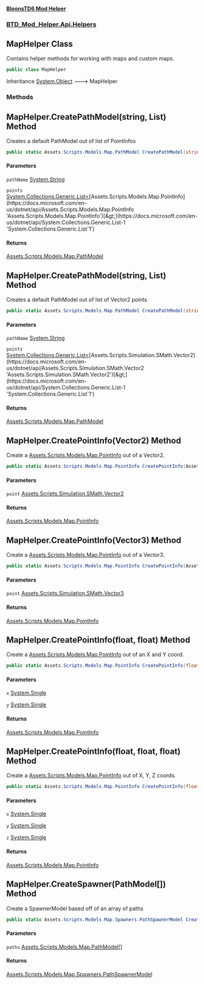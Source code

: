 #### [BloonsTD6 Mod Helper](README.md 'README')
### [BTD_Mod_Helper.Api.Helpers](README.md#BTD_Mod_Helper.Api.Helpers 'BTD_Mod_Helper.Api.Helpers')

## MapHelper Class

Contains helper methods for working with maps and custom maps.

```csharp
public class MapHelper
```

Inheritance [System.Object](https://docs.microsoft.com/en-us/dotnet/api/System.Object 'System.Object') &#129106; MapHelper
### Methods

<a name='BTD_Mod_Helper.Api.Helpers.MapHelper.CreatePathModel(string,System.Collections.Generic.List_Assets.Scripts.Models.Map.PointInfo_)'></a>

## MapHelper.CreatePathModel(string, List<PointInfo>) Method

Creates a default PathModel out of list of PointInfos

```csharp
public static Assets.Scripts.Models.Map.PathModel CreatePathModel(string pathName, System.Collections.Generic.List<Assets.Scripts.Models.Map.PointInfo> points);
```
#### Parameters

<a name='BTD_Mod_Helper.Api.Helpers.MapHelper.CreatePathModel(string,System.Collections.Generic.List_Assets.Scripts.Models.Map.PointInfo_).pathName'></a>

`pathName` [System.String](https://docs.microsoft.com/en-us/dotnet/api/System.String 'System.String')

<a name='BTD_Mod_Helper.Api.Helpers.MapHelper.CreatePathModel(string,System.Collections.Generic.List_Assets.Scripts.Models.Map.PointInfo_).points'></a>

`points` [System.Collections.Generic.List&lt;](https://docs.microsoft.com/en-us/dotnet/api/System.Collections.Generic.List-1 'System.Collections.Generic.List`1')[Assets.Scripts.Models.Map.PointInfo](https://docs.microsoft.com/en-us/dotnet/api/Assets.Scripts.Models.Map.PointInfo 'Assets.Scripts.Models.Map.PointInfo')[&gt;](https://docs.microsoft.com/en-us/dotnet/api/System.Collections.Generic.List-1 'System.Collections.Generic.List`1')

#### Returns
[Assets.Scripts.Models.Map.PathModel](https://docs.microsoft.com/en-us/dotnet/api/Assets.Scripts.Models.Map.PathModel 'Assets.Scripts.Models.Map.PathModel')

<a name='BTD_Mod_Helper.Api.Helpers.MapHelper.CreatePathModel(string,System.Collections.Generic.List_Assets.Scripts.Simulation.SMath.Vector2_)'></a>

## MapHelper.CreatePathModel(string, List<Vector2>) Method

Creates a default PathModel out of list of Vector2 points

```csharp
public static Assets.Scripts.Models.Map.PathModel CreatePathModel(string pathName, System.Collections.Generic.List<Assets.Scripts.Simulation.SMath.Vector2> points);
```
#### Parameters

<a name='BTD_Mod_Helper.Api.Helpers.MapHelper.CreatePathModel(string,System.Collections.Generic.List_Assets.Scripts.Simulation.SMath.Vector2_).pathName'></a>

`pathName` [System.String](https://docs.microsoft.com/en-us/dotnet/api/System.String 'System.String')

<a name='BTD_Mod_Helper.Api.Helpers.MapHelper.CreatePathModel(string,System.Collections.Generic.List_Assets.Scripts.Simulation.SMath.Vector2_).points'></a>

`points` [System.Collections.Generic.List&lt;](https://docs.microsoft.com/en-us/dotnet/api/System.Collections.Generic.List-1 'System.Collections.Generic.List`1')[Assets.Scripts.Simulation.SMath.Vector2](https://docs.microsoft.com/en-us/dotnet/api/Assets.Scripts.Simulation.SMath.Vector2 'Assets.Scripts.Simulation.SMath.Vector2')[&gt;](https://docs.microsoft.com/en-us/dotnet/api/System.Collections.Generic.List-1 'System.Collections.Generic.List`1')

#### Returns
[Assets.Scripts.Models.Map.PathModel](https://docs.microsoft.com/en-us/dotnet/api/Assets.Scripts.Models.Map.PathModel 'Assets.Scripts.Models.Map.PathModel')

<a name='BTD_Mod_Helper.Api.Helpers.MapHelper.CreatePointInfo(Assets.Scripts.Simulation.SMath.Vector2)'></a>

## MapHelper.CreatePointInfo(Vector2) Method

Create a [Assets.Scripts.Models.Map.PointInfo](https://docs.microsoft.com/en-us/dotnet/api/Assets.Scripts.Models.Map.PointInfo 'Assets.Scripts.Models.Map.PointInfo') out of a Vector2.

```csharp
public static Assets.Scripts.Models.Map.PointInfo CreatePointInfo(Assets.Scripts.Simulation.SMath.Vector2 point);
```
#### Parameters

<a name='BTD_Mod_Helper.Api.Helpers.MapHelper.CreatePointInfo(Assets.Scripts.Simulation.SMath.Vector2).point'></a>

`point` [Assets.Scripts.Simulation.SMath.Vector2](https://docs.microsoft.com/en-us/dotnet/api/Assets.Scripts.Simulation.SMath.Vector2 'Assets.Scripts.Simulation.SMath.Vector2')

#### Returns
[Assets.Scripts.Models.Map.PointInfo](https://docs.microsoft.com/en-us/dotnet/api/Assets.Scripts.Models.Map.PointInfo 'Assets.Scripts.Models.Map.PointInfo')

<a name='BTD_Mod_Helper.Api.Helpers.MapHelper.CreatePointInfo(Assets.Scripts.Simulation.SMath.Vector3)'></a>

## MapHelper.CreatePointInfo(Vector3) Method

Create a [Assets.Scripts.Models.Map.PointInfo](https://docs.microsoft.com/en-us/dotnet/api/Assets.Scripts.Models.Map.PointInfo 'Assets.Scripts.Models.Map.PointInfo') out of a Vector3.

```csharp
public static Assets.Scripts.Models.Map.PointInfo CreatePointInfo(Assets.Scripts.Simulation.SMath.Vector3 point);
```
#### Parameters

<a name='BTD_Mod_Helper.Api.Helpers.MapHelper.CreatePointInfo(Assets.Scripts.Simulation.SMath.Vector3).point'></a>

`point` [Assets.Scripts.Simulation.SMath.Vector3](https://docs.microsoft.com/en-us/dotnet/api/Assets.Scripts.Simulation.SMath.Vector3 'Assets.Scripts.Simulation.SMath.Vector3')

#### Returns
[Assets.Scripts.Models.Map.PointInfo](https://docs.microsoft.com/en-us/dotnet/api/Assets.Scripts.Models.Map.PointInfo 'Assets.Scripts.Models.Map.PointInfo')

<a name='BTD_Mod_Helper.Api.Helpers.MapHelper.CreatePointInfo(float,float)'></a>

## MapHelper.CreatePointInfo(float, float) Method

Create a [Assets.Scripts.Models.Map.PointInfo](https://docs.microsoft.com/en-us/dotnet/api/Assets.Scripts.Models.Map.PointInfo 'Assets.Scripts.Models.Map.PointInfo') out of an X and Y coord.

```csharp
public static Assets.Scripts.Models.Map.PointInfo CreatePointInfo(float x, float y);
```
#### Parameters

<a name='BTD_Mod_Helper.Api.Helpers.MapHelper.CreatePointInfo(float,float).x'></a>

`x` [System.Single](https://docs.microsoft.com/en-us/dotnet/api/System.Single 'System.Single')

<a name='BTD_Mod_Helper.Api.Helpers.MapHelper.CreatePointInfo(float,float).y'></a>

`y` [System.Single](https://docs.microsoft.com/en-us/dotnet/api/System.Single 'System.Single')

#### Returns
[Assets.Scripts.Models.Map.PointInfo](https://docs.microsoft.com/en-us/dotnet/api/Assets.Scripts.Models.Map.PointInfo 'Assets.Scripts.Models.Map.PointInfo')

<a name='BTD_Mod_Helper.Api.Helpers.MapHelper.CreatePointInfo(float,float,float)'></a>

## MapHelper.CreatePointInfo(float, float, float) Method

Create a [Assets.Scripts.Models.Map.PointInfo](https://docs.microsoft.com/en-us/dotnet/api/Assets.Scripts.Models.Map.PointInfo 'Assets.Scripts.Models.Map.PointInfo') out of X, Y, Z coords.

```csharp
public static Assets.Scripts.Models.Map.PointInfo CreatePointInfo(float x, float y, float z);
```
#### Parameters

<a name='BTD_Mod_Helper.Api.Helpers.MapHelper.CreatePointInfo(float,float,float).x'></a>

`x` [System.Single](https://docs.microsoft.com/en-us/dotnet/api/System.Single 'System.Single')

<a name='BTD_Mod_Helper.Api.Helpers.MapHelper.CreatePointInfo(float,float,float).y'></a>

`y` [System.Single](https://docs.microsoft.com/en-us/dotnet/api/System.Single 'System.Single')

<a name='BTD_Mod_Helper.Api.Helpers.MapHelper.CreatePointInfo(float,float,float).z'></a>

`z` [System.Single](https://docs.microsoft.com/en-us/dotnet/api/System.Single 'System.Single')

#### Returns
[Assets.Scripts.Models.Map.PointInfo](https://docs.microsoft.com/en-us/dotnet/api/Assets.Scripts.Models.Map.PointInfo 'Assets.Scripts.Models.Map.PointInfo')

<a name='BTD_Mod_Helper.Api.Helpers.MapHelper.CreateSpawner(Assets.Scripts.Models.Map.PathModel[])'></a>

## MapHelper.CreateSpawner(PathModel[]) Method

Create a SpawnerModel based off of an array of paths

```csharp
public static Assets.Scripts.Models.Map.Spawners.PathSpawnerModel CreateSpawner(Assets.Scripts.Models.Map.PathModel[] paths);
```
#### Parameters

<a name='BTD_Mod_Helper.Api.Helpers.MapHelper.CreateSpawner(Assets.Scripts.Models.Map.PathModel[]).paths'></a>

`paths` [Assets.Scripts.Models.Map.PathModel](https://docs.microsoft.com/en-us/dotnet/api/Assets.Scripts.Models.Map.PathModel 'Assets.Scripts.Models.Map.PathModel')[[]](https://docs.microsoft.com/en-us/dotnet/api/System.Array 'System.Array')

#### Returns
[Assets.Scripts.Models.Map.Spawners.PathSpawnerModel](https://docs.microsoft.com/en-us/dotnet/api/Assets.Scripts.Models.Map.Spawners.PathSpawnerModel 'Assets.Scripts.Models.Map.Spawners.PathSpawnerModel')